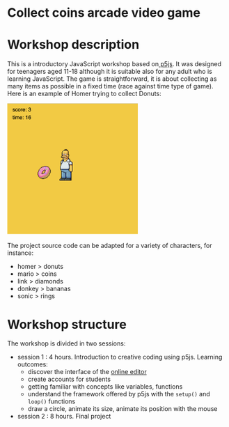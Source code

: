# Collect coins arcade video game

# Workshop description

This is a introductory JavaScript workshop based on[ p5js](https://p5js.org/). It was designed for teenagers aged 11-18 although it is suitable also for any adult who is learning JavaScript. The game is straightforward, it is about collecting as many items as possible in a fixed time (race against time type of game). Here is an example of Homer trying to collect Donuts: 

<img src="ressources/homer.jpg" width="300">

The project source code can be adapted for a variety of characters, for instance:

- homer > donuts
- mario > coins
- link > diamonds
- donkey > bananas
- sonic > rings


# Workshop structure

The workshop is divided in two sessions:

- session 1 : 4 hours. Introduction to creative coding using p5js. Learning outcomes:
    - discover the interface of the [online editor](https://editor.p5js.org/)
    - create accounts for students
    - getting familiar with concepts like variables, functions
    - understand the framework offered by p5js with the ```setup()``` and ```loop()``` functions
    - draw a circle, animate its size, animate its position with the mouse
- session 2 : 8 hours. Final project 
